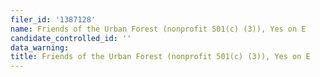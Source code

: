 ```yaml
---
filer_id: '1387128'
name: Friends of the Urban Forest (nonprofit 501(c) (3)), Yes on E
candidate_controlled_id: ''
data_warning:
title: Friends of the Urban Forest (nonprofit 501(c) (3)), Yes on E
---
```


